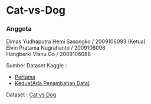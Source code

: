 # Cat-vs-Dog

### Anggota

Dimas Yudhaputra Hemi Sasongko / 2009106093 (Ketua) \
Elvin Pratama Nugrahanto / 2009106098 \
Hangberki Visnu Go / 2009106088

Sumber Dataset Kaggle :
* [Pertama](https://www.kaggle.com/datasets/erkamk/cat-and-dog-images-dataset)
* [Kedua(Ada Penambahan Data)](https://www.kaggle.com/datasets/tongpython/cat-and-dog?select=training_set)

Dataset : [Cat vs Dog](https://drive.google.com/drive/folders/1aJUNIYII7reaGJrGVJE7MPTWnIZzTWQ6?usp=sharing)


